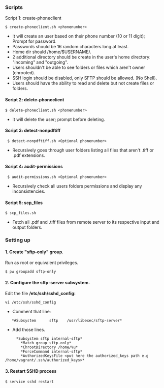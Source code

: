 ### Scripts

Script 1: create-phoneclient

``` $ create-phoneclient.sh <phonenumber> ```

* It will create an user based on their phone number (10 or 11 digit); Prompt for password. 
* Passwords should be 16 random characters long at least.
* Home dir should /home/$USERNAME/.
* 2 additional directory should be create in the user's home directory: "incoming" and "outgoing".
* Users shouldn't be able to see folders or files which aren't owner (chrooted).
* SSH login should be disabled, only SFTP should be allowed. (No Shell).
* Users should have the ability to read and delete but not create files or folders.

#### Script 2: delete-phoneclient

``` $ delete-phoneclient.sh <phonenumber> ```

* It will delete the user; prompt before deleting.

#### Script 3: detect-nonpdftiff

``` $ detect-nonpdftiff.sh <Optional phonenumber>```

* Recursively goes through user folders listing all files that aren't .tiff or .pdf extensions. 

#### Script 4: audit-permissions

``` $ audit-permissions.sh <Optional phonenumber>```

* Recursively check all users folders permissions and display any inconsistencies.

#### Script 5: scp_files

``` $ scp_files.sh ```

* Fetch all .pdf and .tiff files from remote server to its respective input and output folders. 

### Setting up

#### 1. Create "sftp-only" group.
  
Run as root or equivalent privileges.

 ``` $ pw groupadd sftp-only ```

#### 2. Configure the sftp-server subsystem.

Edit the file **/etc/ssh/sshd_config**:

``` vi /etc/ssh/sshd_config ```

* Comment that line:
```
   *#Subsystem      sftp    /usr/libexec/sftp-server*
```

* Add those lines.


```
     *Subsystem sftp internal-sftp*
       *Match group sftp-only*
       *ChrootDirectory /home/%u*
       *ForceCommand internal-sftp*
       *AuthorizedKeysFile <put here the authorized_keys path e.g /home/vagrant/.ssh/authorized_keys>*
```

#### 3. Restart SSHD process

  ``` $ service sshd restart ```
